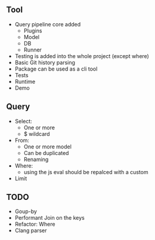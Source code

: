 ## Tool
- Query pipeline core added
    - Plugins
    - Model
    - DB
    - Runner
- Testing is added into the whole project (except where)
- Basic Git history parsing
- Package can be used as a cli tool
- Tests
- Runtime
- Demo

## Query
- Select:
    - One or more
    - $ wildcard
- From:
    - One or more model
    - Can be duplicated
    - Renaming
- Where:
    - using the js eval should be repalced with a custom
- Limit


## TODO

- Goup-by
- Performant Join on the keys
- Refactor: Where
- Clang parser
